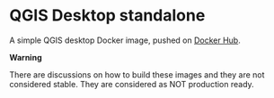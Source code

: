 # QGIS Desktop standalone

A simple QGIS desktop Docker image, pushed on [Docker Hub](https://hub.docker.com/r/qgis/qgis).

**Warning**

There are discussions on how to build these images and they are not considered stable.
They are considered as NOT production ready.
